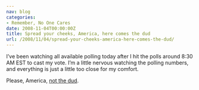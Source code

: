 ```yaml
---
nav: blog
categories:
- Remember, No One Cares
date: 2008-11-04T00:00:00Z
title: Spread your cheeks, America, here comes the dud
url: /2008/11/04/spread-your-cheeks-america-here-comes-the-dud/
---
```


I’ve been watching all available polling today after I hit the polls around 8:30 AM EST to cast my vote. I’m a little nervous watching the polling numbers, and everything is just a little too close for my comfort.

Please, America, [not the dud][1].

 [1]: http://www.military.com/opinion/0,15202,164859_1,00.html.dk.
